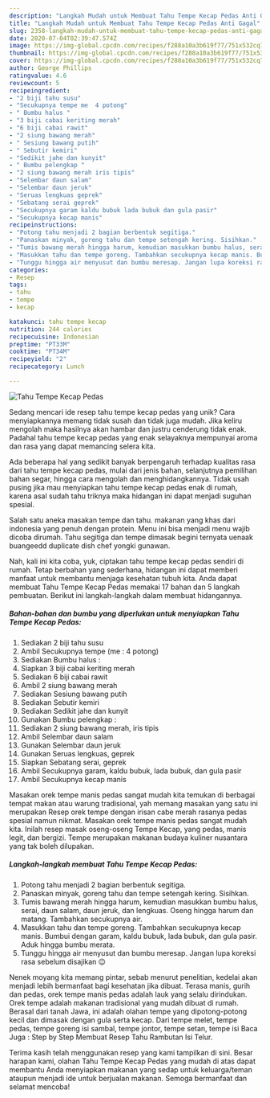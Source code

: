 ```yaml
---
description: "Langkah Mudah untuk Membuat Tahu Tempe Kecap Pedas Anti Gagal"
title: "Langkah Mudah untuk Membuat Tahu Tempe Kecap Pedas Anti Gagal"
slug: 2358-langkah-mudah-untuk-membuat-tahu-tempe-kecap-pedas-anti-gagal
date: 2020-07-04T02:39:47.574Z
image: https://img-global.cpcdn.com/recipes/f288a10a3b619f77/751x532cq70/tahu-tempe-kecap-pedas-foto-resep-utama.jpg
thumbnail: https://img-global.cpcdn.com/recipes/f288a10a3b619f77/751x532cq70/tahu-tempe-kecap-pedas-foto-resep-utama.jpg
cover: https://img-global.cpcdn.com/recipes/f288a10a3b619f77/751x532cq70/tahu-tempe-kecap-pedas-foto-resep-utama.jpg
author: George Phillips
ratingvalue: 4.6
reviewcount: 5
recipeingredient:
- "2 biji tahu susu"
- "Secukupnya tempe me  4 potong"
- " Bumbu halus "
- "3 biji cabai keriting merah"
- "6 biji cabai rawit"
- "2 siung bawang merah"
- " Sesiung bawang putih"
- " Sebutir kemiri"
- "Sedikit jahe dan kunyit"
- " Bumbu pelengkap "
- "2 siung bawang merah iris tipis"
- "Selembar daun salam"
- "Selembar daun jeruk"
- "Seruas lengkuas geprek"
- "Sebatang serai geprek"
- "Secukupnya garam kaldu bubuk lada bubuk dan gula pasir"
- "Secukupnya kecap manis"
recipeinstructions:
- "Potong tahu menjadi 2 bagian berbentuk segitiga."
- "Panaskan minyak, goreng tahu dan tempe setengah kering. Sisihkan."
- "Tumis bawang merah hingga harum, kemudian masukkan bumbu halus, serai, daun salam, daun jeruk, dan lengkuas. Oseng hingga harum dan matang. Tambahkan secukupnya air."
- "Masukkan tahu dan tempe goreng. Tambahkan secukupnya kecap manis. Bumbui dengan garam, kaldu bubuk, lada bubuk, dan gula pasir. Aduk hingga bumbu merata."
- "Tunggu hingga air menyusut dan bumbu meresap. Jangan lupa koreksi rasa sebelum disajikan 😉"
categories:
- Resep
tags:
- tahu
- tempe
- kecap

katakunci: tahu tempe kecap 
nutrition: 244 calories
recipecuisine: Indonesian
preptime: "PT33M"
cooktime: "PT34M"
recipeyield: "2"
recipecategory: Lunch

---
```



![Tahu Tempe Kecap Pedas](https://img-global.cpcdn.com/recipes/f288a10a3b619f77/751x532cq70/tahu-tempe-kecap-pedas-foto-resep-utama.jpg)

Sedang mencari ide resep tahu tempe kecap pedas yang unik? Cara menyiapkannya memang tidak susah dan tidak juga mudah. Jika keliru mengolah maka hasilnya akan hambar dan justru cenderung tidak enak. Padahal tahu tempe kecap pedas yang enak selayaknya mempunyai aroma dan rasa yang dapat memancing selera kita.

Ada beberapa hal yang sedikit banyak berpengaruh terhadap kualitas rasa dari tahu tempe kecap pedas, mulai dari jenis bahan, selanjutnya pemilihan bahan segar, hingga cara mengolah dan menghidangkannya. Tidak usah pusing jika mau menyiapkan tahu tempe kecap pedas enak di rumah, karena asal sudah tahu triknya maka hidangan ini dapat menjadi suguhan spesial.

Salah satu aneka masakan tempe dan tahu. makanan yang khas dari indonesia yang penuh dengan protein. Menu ini bisa menjadi menu wajib dicoba dirumah. Tahu segitiga dan tempe dimasak begini ternyata uenaak buangeedd duplicate dish chef yongki gunawan.


Nah, kali ini kita coba, yuk, ciptakan tahu tempe kecap pedas sendiri di rumah. Tetap berbahan yang sederhana, hidangan ini dapat memberi manfaat untuk membantu menjaga kesehatan tubuh kita. Anda dapat membuat Tahu Tempe Kecap Pedas memakai 17 bahan dan 5 langkah pembuatan. Berikut ini langkah-langkah dalam membuat hidangannya.

<!--inarticleads1-->

##### Bahan-bahan dan bumbu yang diperlukan untuk menyiapkan Tahu Tempe Kecap Pedas:

1. Sediakan 2 biji tahu susu
1. Ambil Secukupnya tempe (me : 4 potong)
1. Sediakan  Bumbu halus :
1. Siapkan 3 biji cabai keriting merah
1. Sediakan 6 biji cabai rawit
1. Ambil 2 siung bawang merah
1. Sediakan  Sesiung bawang putih
1. Sediakan  Sebutir kemiri
1. Sediakan Sedikit jahe dan kunyit
1. Gunakan  Bumbu pelengkap :
1. Sediakan 2 siung bawang merah, iris tipis
1. Ambil Selembar daun salam
1. Gunakan Selembar daun jeruk
1. Gunakan Seruas lengkuas, geprek
1. Siapkan Sebatang serai, geprek
1. Ambil Secukupnya garam, kaldu bubuk, lada bubuk, dan gula pasir
1. Ambil Secukupnya kecap manis


Masakan orek tempe manis pedas sangat mudah kita temukan di berbagai tempat makan atau warung tradisional, yah memang masakan yang satu ini merupakan Resep orek tempe dengan irisan cabe merah rasanya pedas spesial namun nikmat. Masakan orek tempe manis pedas sangat mudah kita. Inilah resep masak oseng-oseng Tempe Kecap, yang pedas, manis legit, dan bergizi. Tempe merupakan makanan budaya kuliner nusantara yang tak boleh dilupakan. 

<!--inarticleads2-->

##### Langkah-langkah membuat Tahu Tempe Kecap Pedas:

1. Potong tahu menjadi 2 bagian berbentuk segitiga.
1. Panaskan minyak, goreng tahu dan tempe setengah kering. Sisihkan.
1. Tumis bawang merah hingga harum, kemudian masukkan bumbu halus, serai, daun salam, daun jeruk, dan lengkuas. Oseng hingga harum dan matang. Tambahkan secukupnya air.
1. Masukkan tahu dan tempe goreng. Tambahkan secukupnya kecap manis. Bumbui dengan garam, kaldu bubuk, lada bubuk, dan gula pasir. Aduk hingga bumbu merata.
1. Tunggu hingga air menyusut dan bumbu meresap. Jangan lupa koreksi rasa sebelum disajikan 😉


Nenek moyang kita memang pintar, sebab menurut penelitian, kedelai akan menjadi lebih bermanfaat bagi kesehatan jika dibuat. Terasa manis, gurih dan pedas, orek tempe manis pedas adalah lauk yang selalu dirindukan. Orek tempe adalah makanan tradisional yang mudah dibuat di rumah. Berasal dari tanah Jawa, ini adalah olahan tempe yang dipotong-potong kecil dan dimasak dengan gula serta kecap. Dari tempe melet, tempe pedas, tempe goreng isi sambal, tempe jontor, tempe setan, tempe isi Baca Juga : Step by Step Membuat Resep Tahu Rambutan Isi Telur. 

Terima kasih telah menggunakan resep yang kami tampilkan di sini. Besar harapan kami, olahan Tahu Tempe Kecap Pedas yang mudah di atas dapat membantu Anda menyiapkan makanan yang sedap untuk keluarga/teman ataupun menjadi ide untuk berjualan makanan. Semoga bermanfaat dan selamat mencoba!
